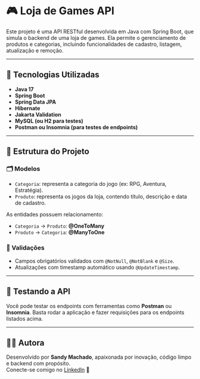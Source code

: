 # 🎮 Loja de Games API

Este projeto é uma API RESTful desenvolvida em Java com Spring Boot, que simula o backend de uma loja de games. Ela permite o gerenciamento de produtos e categorias, incluindo funcionalidades de cadastro, listagem, atualização e remoção.

---

## 🚀 Tecnologias Utilizadas

- **Java 17**
- **Spring Boot**
- **Spring Data JPA**
- **Hibernate**
- **Jakarta Validation**
- **MySQL (ou H2 para testes)**
- **Postman ou Insomnia (para testes de endpoints)**

---

## 🧱 Estrutura do Projeto

### 🗂️ Modelos

- `Categoria`: representa a categoria do jogo (ex: RPG, Aventura, Estratégia).
- `Produto`: representa os jogos da loja, contendo título, descrição e data de cadastro.

As entidades possuem relacionamento:
- `Categoria` → `Produto`: **@OneToMany**
- `Produto` → `Categoria`: **@ManyToOne**

### 🧠 Validações

- Campos obrigatórios validados com `@NotNull`, `@NotBlank` e `@Size`.
- Atualizações com timestamp automático usando `@UpdateTimestamp`.

---

## 🧪 Testando a API

Você pode testar os endpoints com ferramentas como **Postman** ou **Insomnia**. Basta rodar a aplicação e fazer requisições para os endpoints listados acima.

---

## 👩‍💻 Autora

Desenvolvido por **Sandy Machado**, apaixonada por inovação, código limpo e backend com propósito.  
Conecte-se comigo no [LinkedIn](https://www.linkedin.com/in/sandy-machado-/) 💙
